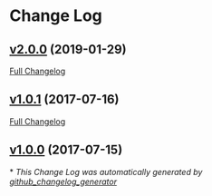 # Change Log

## [v2.0.0](https://github.com/honzahommer/request-favicon/tree/v2.0.0) (2019-01-29)
[Full Changelog](https://github.com/honzahommer/request-favicon/compare/v1.0.1...v2.0.0)

## [v1.0.1](https://github.com/honzahommer/request-favicon/tree/v1.0.1) (2017-07-16)
[Full Changelog](https://github.com/honzahommer/request-favicon/compare/v1.0.0...v1.0.1)

## [v1.0.0](https://github.com/honzahommer/request-favicon/tree/v1.0.0) (2017-07-15)


\* *This Change Log was automatically generated by [github_changelog_generator](https://github.com/skywinder/Github-Changelog-Generator)*